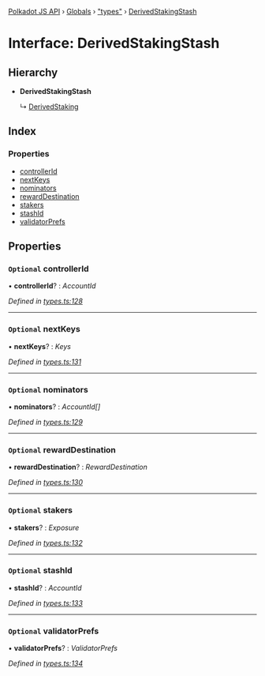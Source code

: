 [Polkadot JS API](../README.md) › [Globals](../globals.md) › ["types"](../modules/_types_.md) › [DerivedStakingStash](_types_.derivedstakingstash.md)

# Interface: DerivedStakingStash

## Hierarchy

* **DerivedStakingStash**

  ↳ [DerivedStaking](_types_.derivedstaking.md)

## Index

### Properties

* [controllerId](_types_.derivedstakingstash.md#optional-controllerid)
* [nextKeys](_types_.derivedstakingstash.md#optional-nextkeys)
* [nominators](_types_.derivedstakingstash.md#optional-nominators)
* [rewardDestination](_types_.derivedstakingstash.md#optional-rewarddestination)
* [stakers](_types_.derivedstakingstash.md#optional-stakers)
* [stashId](_types_.derivedstakingstash.md#optional-stashid)
* [validatorPrefs](_types_.derivedstakingstash.md#optional-validatorprefs)

## Properties

### `Optional` controllerId

• **controllerId**? : *AccountId*

*Defined in [types.ts:128](https://github.com/polkadot-js/api/blob/6b74ea39c2/packages/api-derive/src/types.ts#L128)*

___

### `Optional` nextKeys

• **nextKeys**? : *Keys*

*Defined in [types.ts:131](https://github.com/polkadot-js/api/blob/6b74ea39c2/packages/api-derive/src/types.ts#L131)*

___

### `Optional` nominators

• **nominators**? : *AccountId[]*

*Defined in [types.ts:129](https://github.com/polkadot-js/api/blob/6b74ea39c2/packages/api-derive/src/types.ts#L129)*

___

### `Optional` rewardDestination

• **rewardDestination**? : *RewardDestination*

*Defined in [types.ts:130](https://github.com/polkadot-js/api/blob/6b74ea39c2/packages/api-derive/src/types.ts#L130)*

___

### `Optional` stakers

• **stakers**? : *Exposure*

*Defined in [types.ts:132](https://github.com/polkadot-js/api/blob/6b74ea39c2/packages/api-derive/src/types.ts#L132)*

___

### `Optional` stashId

• **stashId**? : *AccountId*

*Defined in [types.ts:133](https://github.com/polkadot-js/api/blob/6b74ea39c2/packages/api-derive/src/types.ts#L133)*

___

### `Optional` validatorPrefs

• **validatorPrefs**? : *ValidatorPrefs*

*Defined in [types.ts:134](https://github.com/polkadot-js/api/blob/6b74ea39c2/packages/api-derive/src/types.ts#L134)*

